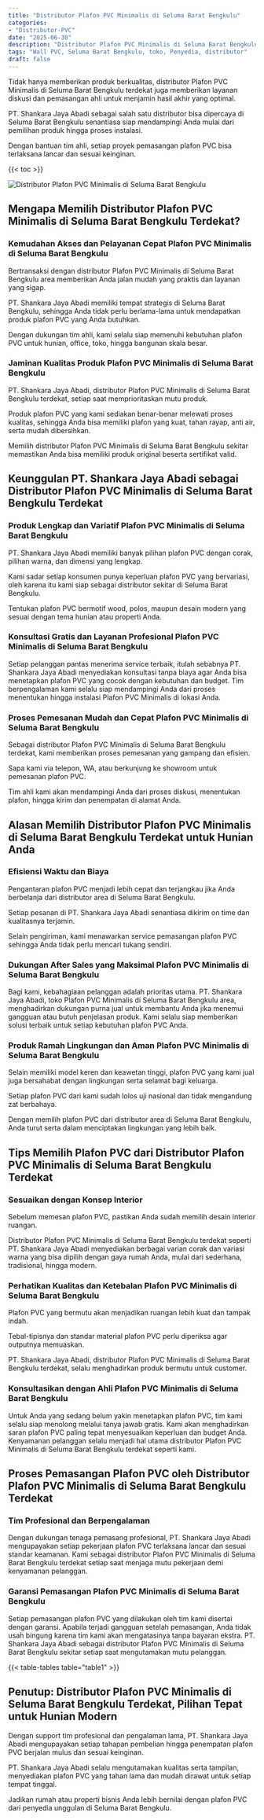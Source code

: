 ```yaml
---
title: "Distributor Plafon PVC Minimalis di Seluma Barat Bengkulu"
categories: 
- "Distributor-PVC"
date: "2025-06-30"
description: "Distributor Plafon PVC Minimalis di Seluma Barat Bengkulu untuk rumah, kantor, dan gerai. Panel unggulan, variasi motif, warna elegan, beserta servis penempatan ditangani oleh tim profesional dan kepastian resmi!|Servis penyediaan Plafon PVC Minimalis di Seluma Barat Bengkulu untuk kebutuhan hunian, perkantoran, atau ritel, beserta produk berkualitas dan instalasi oleh teknisi ahli serta kepastian resmi.|Solusi Plafon PVC Minimalis di Seluma Barat Bengkulu yang terpercaya untuk hunian, kantor, serta ritel, bersama produk terbaik dan penempatan ditangani oleh tenaga ahli profesional dan kepastian resmi.|Penyediaan Plafon PVC Minimalis di Seluma Barat Bengkulu untuk hunian, kantor, dan ritel, dengan produk terbaik dan penempatan ditangani oleh tim berpengalaman, dilengkapi beserta kepastian resmi.}"
tags: "Wall PVC, Seluma Barat Bengkulu, toko, Penyedia, distributor"
draft: false
---
```


Tidak hanya memberikan produk berkualitas, distributor Plafon PVC Minimalis di Seluma Barat Bengkulu terdekat juga memberikan layanan diskusi dan pemasangan ahli untuk menjamin hasil akhir yang optimal.

PT. Shankara Jaya Abadi sebagai salah satu distributor bisa dipercaya di Seluma Barat Bengkulu senantiasa siap mendampingi Anda mulai dari pemilihan produk hingga proses instalasi.

Dengan bantuan tim ahli, setiap proyek pemasangan plafon PVC bisa terlaksana lancar dan sesuai keinginan.

{{< toc >}}

![Distributor Plafon PVC Minimalis di Seluma Barat Bengkulu](/images/Distributor-PVC/Distributor-Plafon-PVC-Minimalis-di-Seluma-Barat-Bengkulu.png)


## Mengapa Memilih Distributor Plafon PVC Minimalis di Seluma Barat Bengkulu Terdekat?

### Kemudahan Akses dan Pelayanan Cepat Plafon PVC Minimalis di Seluma Barat Bengkulu

Bertransaksi dengan distributor Plafon PVC Minimalis di Seluma Barat Bengkulu area memberikan Anda jalan mudah yang praktis dan layanan yang sigap.

PT. Shankara Jaya Abadi memiliki tempat strategis di Seluma Barat Bengkulu, sehingga Anda tidak perlu berlama-lama untuk mendapatkan produk plafon PVC yang Anda butuhkan.

Dengan dukungan tim ahli, kami selalu siap memenuhi kebutuhan plafon PVC untuk hunian, office, toko, hingga bangunan skala besar.

### Jaminan Kualitas Produk Plafon PVC Minimalis di Seluma Barat Bengkulu

PT. Shankara Jaya Abadi, distributor Plafon PVC Minimalis di Seluma Barat Bengkulu terdekat, setiap saat memprioritaskan mutu produk.

Produk plafon PVC yang kami sediakan benar-benar melewati proses kualitas, sehingga Anda bisa memiliki plafon yang kuat, tahan rayap, anti air, serta mudah dibersihkan.

Memilih distributor Plafon PVC Minimalis di Seluma Barat Bengkulu sekitar memastikan Anda bisa memiliki produk original beserta sertifikat valid.

## Keunggulan PT. Shankara Jaya Abadi sebagai Distributor Plafon PVC Minimalis di Seluma Barat Bengkulu Terdekat

### Produk Lengkap dan Variatif Plafon PVC Minimalis di Seluma Barat Bengkulu

PT. Shankara Jaya Abadi memiliki banyak pilihan plafon PVC dengan corak, pilihan warna, dan dimensi yang lengkap.

Kami sadar setiap konsumen punya keperluan plafon PVC yang bervariasi, oleh karena itu kami siap sebagai distributor sekitar di Seluma Barat Bengkulu.

Tentukan plafon PVC bermotif wood, polos, maupun desain modern yang sesuai dengan tema hunian atau properti Anda.

### Konsultasi Gratis dan Layanan Profesional Plafon PVC Minimalis di Seluma Barat Bengkulu

Setiap pelanggan pantas menerima service terbaik, itulah sebabnya PT. Shankara Jaya Abadi menyediakan konsultasi tanpa biaya agar Anda bisa menetapkan plafon PVC yang cocok dengan kebutuhan dan budget. Tim berpengalaman kami selalu siap mendampingi Anda dari proses menentukan hingga instalasi Plafon PVC Minimalis di lokasi Anda.

### Proses Pemesanan Mudah dan Cepat Plafon PVC Minimalis di Seluma Barat Bengkulu

Sebagai distributor Plafon PVC Minimalis di Seluma Barat Bengkulu terdekat, kami memberikan proses pemesanan yang gampang dan efisien.

Sapa kami via telepon, WA, atau berkunjung ke showroom untuk pemesanan plafon PVC.

Tim ahli kami akan mendampingi Anda dari proses diskusi, menentukan plafon, hingga kirim dan penempatan di alamat Anda.

## Alasan Memilih Distributor Plafon PVC Minimalis di Seluma Barat Bengkulu Terdekat untuk Hunian Anda

### Efisiensi Waktu dan Biaya

Pengantaran plafon PVC menjadi lebih cepat dan terjangkau jika Anda berbelanja dari distributor area di Seluma Barat Bengkulu.

Setiap pesanan di PT. Shankara Jaya Abadi senantiasa dikirim on time dan kualitasnya terjamin.

Selain pengiriman, kami menawarkan service pemasangan plafon PVC sehingga Anda tidak perlu mencari tukang sendiri.

### Dukungan After Sales yang Maksimal Plafon PVC Minimalis di Seluma Barat Bengkulu

Bagi kami, kebahagiaan pelanggan adalah prioritas utama. PT. Shankara Jaya Abadi, toko Plafon PVC Minimalis di Seluma Barat Bengkulu area, menghadirkan dukungan purna jual untuk membantu Anda jika menemui gangguan atau butuh penjelasan produk. Kami selalu siap memberikan solusi terbaik untuk setiap kebutuhan plafon PVC Anda.

### Produk Ramah Lingkungan dan Aman Plafon PVC Minimalis di Seluma Barat Bengkulu

Selain memiliki model keren dan keawetan tinggi, plafon PVC yang kami jual juga bersahabat dengan lingkungan serta selamat bagi keluarga.

Setiap plafon PVC dari kami sudah lolos uji nasional dan tidak mengandung zat berbahaya.

Dengan memilih plafon PVC dari distributor area di Seluma Barat Bengkulu, Anda turut serta dalam menciptakan lingkungan yang lebih baik.

## Tips Memilih Plafon PVC dari Distributor Plafon PVC Minimalis di Seluma Barat Bengkulu Terdekat

### Sesuaikan dengan Konsep Interior

Sebelum memesan plafon PVC, pastikan Anda sudah memilih desain interior ruangan.

Distributor Plafon PVC Minimalis di Seluma Barat Bengkulu terdekat seperti PT. Shankara Jaya Abadi menyediakan berbagai varian corak dan variasi warna yang bisa dipilih dengan gaya rumah Anda, mulai dari sederhana, tradisional, hingga modern.

### Perhatikan Kualitas dan Ketebalan Plafon PVC Minimalis di Seluma Barat Bengkulu

Plafon PVC yang bermutu akan menjadikan ruangan lebih kuat dan tampak indah.

Tebal-tipisnya dan standar material plafon PVC perlu diperiksa agar outputnya memuaskan.

PT. Shankara Jaya Abadi, distributor Plafon PVC Minimalis di Seluma Barat Bengkulu terdekat, selalu menghadirkan produk bermutu untuk customer.

### Konsultasikan dengan Ahli Plafon PVC Minimalis di Seluma Barat Bengkulu

Untuk Anda yang sedang belum yakin menetapkan plafon PVC, tim kami selalu siap menolong melalui tanya jawab gratis. Kami akan menghadirkan saran plafon PVC paling tepat menyesuaikan keperluan dan budget Anda. Kenyamanan pelanggan selalu menjadi hal utama distributor Plafon PVC Minimalis di Seluma Barat Bengkulu terdekat seperti kami.

## Proses Pemasangan Plafon PVC oleh Distributor Plafon PVC Minimalis di Seluma Barat Bengkulu Terdekat

### Tim Profesional dan Berpengalaman

Dengan dukungan tenaga pemasang profesional, PT. Shankara Jaya Abadi mengupayakan setiap pekerjaan plafon PVC terlaksana lancar dan sesuai standar keamanan. Kami sebagai distributor Plafon PVC Minimalis di Seluma Barat Bengkulu terdekat setiap saat menjaga mutu pekerjaan demi kenyamanan pelanggan.

### Garansi Pemasangan Plafon PVC Minimalis di Seluma Barat Bengkulu

Setiap pemasangan plafon PVC yang dilakukan oleh tim kami disertai dengan garansi. Apabila terjadi gangguan setelah pemasangan, Anda tidak usah bingung karena tim kami akan mengatasinya tanpa bayaran ekstra. PT. Shankara Jaya Abadi sebagai distributor Plafon PVC Minimalis di Seluma Barat Bengkulu sekitar setiap saat mengutamakan mutu pelanggan.

{{< table-tables table="table1" >}}

## Penutup: Distributor Plafon PVC Minimalis di Seluma Barat Bengkulu Terdekat, Pilihan Tepat untuk Hunian Modern

Dengan support tim profesional dan pengalaman lama, PT. Shankara Jaya Abadi mengupayakan setiap tahapan pembelian hingga penempatan plafon PVC berjalan mulus dan sesuai keinginan.

PT. Shankara Jaya Abadi selalu mengutamakan kualitas serta tampilan, menyediakan plafon PVC yang tahan lama dan mudah dirawat untuk setiap tempat tinggal.

Jadikan rumah atau properti bisnis Anda lebih bernilai dengan plafon PVC dari penyedia unggulan di Seluma Barat Bengkulu.